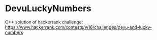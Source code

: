 # DevuLuckyNumbers
C++ solution of hackerrank challenge: https://www.hackerrank.com/contests/w16/challenges/devu-and-lucky-numbers
